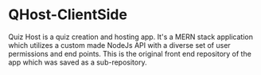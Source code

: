 # QHost-ClientSide
Quiz Host is a quiz creation and hosting app. It's a MERN stack application which utilizes a custom made NodeJs API with a diverse set of user permissions and end points.
This is the original front end repository of the app which was saved as a sub-repository.

